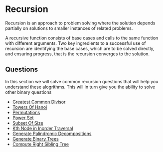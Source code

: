 # Recursion

Recursion is an approach to problem solving where the solution depends partially on solutions to smaller instances of related problems.

A recursive function consists of base cases and calls to the same function with different arguments. 
Two key ingredients to a successful use of recursion are identifying the base cases, which are to be solved directly, 
and ensuring progress, that is the recursion converges to the solution.


## Questions

In this section we will solve common recursion questions that will help you understand these alogrithms. This will in turn give you the ability to solve other binary questions

* [Greatest Common Divisor](0_greatest_common_divisor/lca.py)
* [Towers Of Hanoi](1_towers_of_hanoi/towers_of_hanoi.py)
* [Permutations](3_permutations/permutations.py)
* [Power Set](4_power_set/power_set.py)
* [Subset Of Size](5_subset_of_size_k/combinations.py)
* [Kth Node in Inorder Traversal](6_generate_balanced_parentheses/generate_balanced_parentheses.py)
* [Generate Palindromic Decompositions](7_generate_palindromic_decompositions/palindromic_decompositions.py)
* [Generate Binary Trees](8_generate_binary_trees/generate_binary_trees.py)
* [Compute Right Sibling Tree](9_solve_sodoku/solve_sudoku.py)
    
